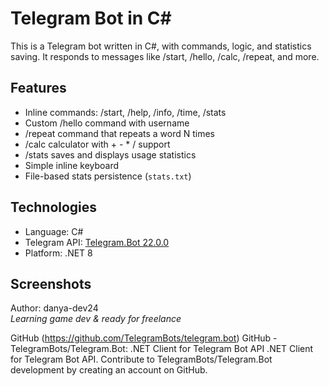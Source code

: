 # Telegram Bot in C#

This is a Telegram bot written in C#, with commands, logic, and statistics saving. It responds to messages like /start, /hello, /calc, /repeat, and more.

## Features

- Inline commands: /start, /help, /info, /time, /stats
- Custom /hello command with username
- /repeat command that repeats a word N times
- /calc calculator with + - * / support
- /stats saves and displays usage statistics
- Simple inline keyboard
- File-based stats persistence (`stats.txt`)

## Technologies

- Language: C#
- Telegram API: [Telegram.Bot 22.0.0](https://github.com/TelegramBots/telegram.bot)
- Platform: .NET 8

## Screenshots



Author: danya-dev24  
*Learning game dev & ready for freelance*

GitHub (https://github.com/TelegramBots/telegram.bot)
GitHub - TelegramBots/Telegram.Bot: .NET Client for Telegram Bot API
.NET Client for Telegram Bot API. Contribute to TelegramBots/Telegram.Bot development by creating an account on GitHub.
